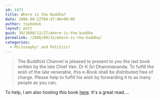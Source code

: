```yaml
---
id: 1471
title: Where is the Buddha?
date: 2006-09-22T08:47:00+00:00
author: tsykoduk
layout: post
guid: 30/2008/12/27/where-is-the-buddha
permalink: /2006/09/22/where-is-the-buddha/
categories:
  - Philosophy! and Politics!
---
```

<blockquote>The Buddhist Channel is pleased to present to you the last book written by the late Chief Ven. Dr K Sri Dhammananda. To fulfill the wish of  the late venerable, this e-Book shall be distributed free of charge. Please help to fulfill his wish by forwarding it to as many people as you can.</blockquote>

<p>To help, I am also hosting this book <a href="http://greg.nokes.name/assets/2006/9/22/WhereistheBuddha.pdf">here</a>. It's a great read....</p>